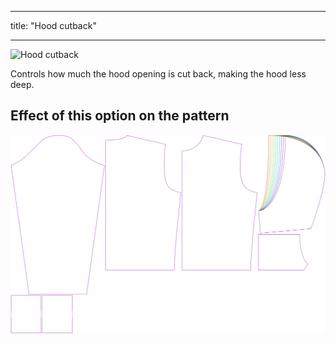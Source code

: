 ***

title: "Hood cutback"

***

![Hood cutback](./hoodcutback.svg)

Controls how much the hood opening is cut back, making the hood less deep.

## Effect of this option on the pattern

![This image shows the effect of this option by superimposing several variants that have a different value for this option](huey_hoodcutback_sample.svg "Effect of this option on the pattern")
